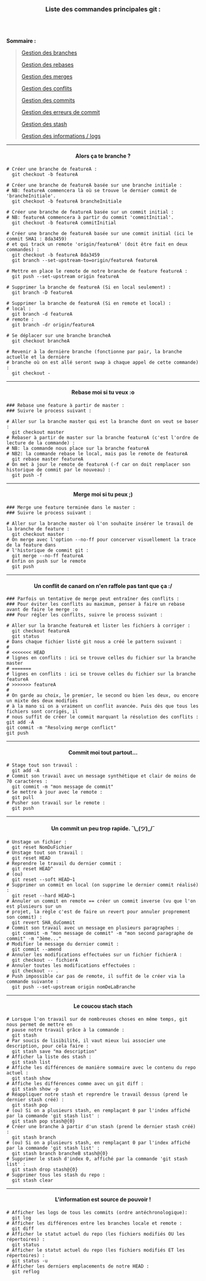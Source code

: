 <h3 align="center">
  Liste des commandes principales git :
</h3>

</br>
</br>

**Sommaire :**

> [Gestion des branches](#--alors-ça-te-branche-)
> 
> [Gestion des rebases](#--rebase-moi-si-tu-veux-o)
>
> [Gestion des merges](#--merge-moi-si-tu-peux--)
> 
> [Gestion des conflits](#--un-conflit-de-canard-on-nen-raffole-pas-tant-que-ça--)
> 
> [Gestion des commits](#--commit-moi-tout-partout)
> 
> [Gestion des erreurs de commit](#--un-commit-un-peu-trop-rapide-_ツ_)
> 
> [Gestion des stash](#--le-coucou-stach-stach)
> 
> [Gestion des informations / logs](#--linformation-est-source-de-pouvoir-)

___

<h4 align="center">
  Alors ça te branche ?
</h4>

```shell
# Créer une branche de featureA :
  git checkout -b featureA

# Créer une branche de featureA basée sur une branche initiale :
# NB: featureA commencera là où se trouve le dernier commit de 'brancheInitiale'.
  git checkout -b featureA brancheInitiale

# Créer une branche de featureA basée sur un commit initial :
# NB: featureA commencera à partir du commit 'commitInitial'.
  git checkout -b featureA commitInitial

# Créer une branche de featureA basée sur une commit initial (ici le commit SHA1 : 8da3459) 
# et qui track un remote 'origin/featureA' (doit être fait en deux commandes) :
  git checkout -b featureA 8da3459
  git branch --set-upstream-to=origin/featureA featureA

# Mettre en place le remote de notre branche de feature featureA :
  git push --set-upstream origin featureA

# Supprimer la branche de featureA (Si en local seulement) :
  git branch -D featureA

# Supprimer la branche de featureA (Si en remote et local) :
# local :
  git branch -d featureA
# remote :
  git branch -dr origin/featureA

# Se déplacer sur une branche brancheA
  git checkout brancheA

# Revenir à la dernière branche (fonctionne par pair, la branche actuelle et la dernière 
# branche où on est allé seront swap à chaque appel de cette commande) :
  git checkout -
```

___

<h4 align="center">
  Rebase moi si tu veux :o
</h4>

```shell
### Rebase une feature à partir de master :
### Suivre le process suivant :

# Aller sur la branche master qui est la branche dont on veut se baser :
  git checkout master
# Rebaser à partir de master sur la branche featureA (c'est l'ordre de lecture de la commande) :
# NB: la commande nous place sur la branche featureA
# NB2: la commande rebase le local, mais pas le remote de featureA
  git rebase master featureA
# On met à jour le remote de featureA (-f car on doit remplacer son historique de commit par le nouveau) :
  git push -f
```

___

<h4 align="center">
  Merge moi si tu peux ;) 
</h4>

```shell
### Merge une feature terminée dans le master :
### Suivre le process suivant :

# Aller sur la branche master où l'on souhaite insérer le travail de la branche de feature :
  git checkout master
# On merge avec l'option --no-ff pour concerver visuellement la trace de la feature dans 
# l'historique de commit git :
  git merge --no-ff featureA
# Enfin on push sur le remote
  git push
```

___

<h4 align="center">
  Un conflit de canard on n'en raffole pas tant que ça :/ 
</h4>

```shell
### Parfois un tentative de merge peut entraîner des conflits :
### Pour éviter les conflits au maximum, penser à faire un rebase avant de faire le merge :o
### Pour régler les conflits, suivre le process suivant :

# Aller sur la branche featureA et lister les fichiers à corriger :
  git checkout featureA
  git status
# Dans chaque fichier listé git nous a créé le pattern suivant :
# 
# <<<<<<< HEAD
# lignes en conflits : ici se trouve celles du fichier sur la branche master
# =======
# lignes en conflits : ici se trouve celles du fichier sur la branche featureA
# >>>>>>> featureA
# 
# On garde au choix, le premier, le second ou bien les deux, ou encore un mixte des deux modifiés 
# à la mano si on a vraiment un conflit avancée. Puis dès que tous les fichiers sont corrigés, il 
# nous suffit de créer le commit marquant la résolution des conflits :
git add -A
git commit -m "Resolving merge conflict"
git push
```

___

<h4 align="center">
  Commit moi tout partout...
</h4>

```shell
# Stage tout son travail :
  git add -A
# Commit son travail avec un message synthétique et clair de moins de 70 caractères :
  git commit -m "mon message de commit"
# Se mettre à jour avec le remote :
  git pull
# Pusher son travail sur le remote :
  git push
```

___

<h4 align="center">
  Un commit un peu trop rapide. ¯\_(ツ)_/¯
</h4>

```shell
# Unstage un fichier :
  git reset NomDuFichier
# Unstage tout son travail :
  git reset HEAD
# Reprendre le travail du dernier commit :
  git reset HEAD^
# (ou)
  git reset --soft HEAD~1
# Supprimer un commit en local (on supprime le dernier commit réalisé) :
  git reset --hard HEAD~1
# Annuler un commit en remote == créer un commit inverse (vu que l'on est plusieurs sur un 
# projet, la règle c'est de faire un revert pour annuler proprement son commit) :
  git revert SHA_duCommit
# Commit son travail avec un message en plusieurs paragraphes :
  git commit -m "mon message de commit" -m "mon second paragraphe de commit" -m "3ème..."
# Modifier le message du dernier commit :
  git commit --amend
# Annuler les modifications effectuées sur un fichier fichierA :
  git checkout -- fichierA
# Annuler toutes les modifications effectuées :
  git checkout -- .
# Push impossible car pas de remote, il suffit de le créer via la commande suivante :
  git push --set-upstream origin nomDeLaBranche
```

___

<h4 align="center">
  Le coucou stach stach
</h4>

```shell
# Lorsque l'on travail sur de nombreuses choses en même temps, git nous permet de mettre en 
# pause notre travail grâce à la commande :
  git stash
# Par soucis de lisibilité, il vaut mieux lui associer une description, pour cela faire :
  git stash save "ma description"
# Afficher la liste des stash :
  git stash list
# Affiche les différences de manière sommaire avec le contenu du repo actuel :
  git stash show
# Affiche les différences comme avec un git diff :
  git stash show -p
# Réappliquer notre stash et reprendre le travail dessus (prend le dernier stash créé) :
  git stash pop
# (ou) Si on a plusieurs stash, en remplaçant 0 par l'index affiché par la commande 'git stash list' :
  git stash pop stash@{0}
# Créer une branche à partir d'un stash (prend le dernier stash créé) :
  git stash branch
# (ou) Si on a plusieurs stash, en remplaçant 0 par l'index affiché par la commande 'git stash list' :
  git stash branch brancheB stash@{0}
# Supprimer le stash d'index 0, affiché par la commande 'git stash list' :
  git stash drop stash@{0}
# Supprimer tous les stash du repo :
  git stash clear
```

___

<h4 align="center">
  L'information est source de pouvoir !
</h4>

```shell
# Afficher les logs de tous les commits (ordre antéchronologique):
  git log
# Afficher les différences entre les branches locale et remote :
  git diff
# Afficher le statut actuel du repo (les fichiers modifiés OU les répertoires) :
  git status
# Afficher le statut actuel du repo (les fichiers modifiés ET les répertoires) :
  git status -u
# Afficher les derniers emplacements de notre HEAD :
  git reflog
```
